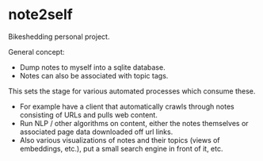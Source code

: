 # note2self

Bikeshedding personal project.

General concept:

- Dump notes to myself into a sqlite database.
- Notes can also be associated with topic tags.

This sets the stage for various automated processes which consume these.

- For example have a client that automatically crawls through notes consisting of URLs and pulls web content.
- Run NLP / other algorithms on content, either the notes themselves or associated page data downloaded off url links.
- Also various visualizations of notes and their topics (views of embeddings, etc.), put a small search engine in front of it, etc.
